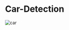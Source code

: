 # Car-Detection

![car](https://user-images.githubusercontent.com/68916103/120858949-279ded80-c5a1-11eb-9127-3b072b20b8d2.png)
